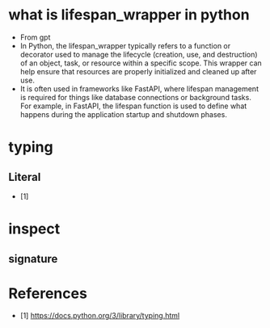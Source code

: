 # what is lifespan_wrapper in python
- From gpt
- In Python, the lifespan_wrapper typically refers to a function or decorator used to manage the lifecycle (creation, use, and destruction) of an object, task, or resource within a specific scope. This wrapper can help ensure that resources are properly initialized and cleaned up after use.
- It is often used in frameworks like FastAPI, where lifespan management is required for things like database connections or background tasks. For example, in FastAPI, the lifespan function is used to define what happens during the application startup and shutdown phases.

# typing
## Literal
- [1]

# inspect
## signature

# References
- [1] https://docs.python.org/3/library/typing.html
